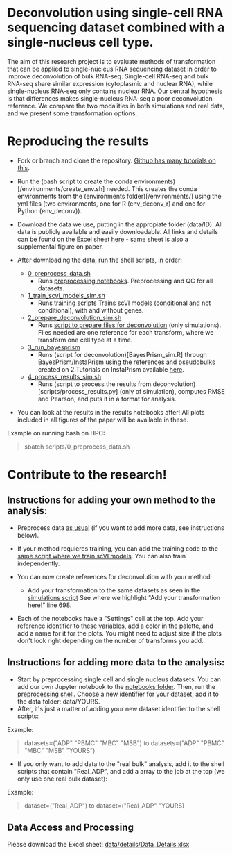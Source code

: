 # **Deconvolution using single-cell RNA sequencing dataset combined with a single-nucleus cell type.**

The aim of this research project is to evaluate methods of transformation that can be applied to single-nucleus RNA sequencing dataset in order to improve deconvolution of bulk RNA-seq. Single-cell RNA-seq and bulk RNA-seq share similar expression (cytoplasmic and nuclear RNA), while single-nucleus RNA-seq only contains nuclear RNA. Our central hypothesis is that differences makes single-nucleus RNA-seq a poor deconvolution reference. We compare the two modalities in both simulations and real data, and we present some transformation options. 

# **Reproducing the results**

- Fork or branch and clone the repository. [Github has many tutorials on this](https://docs.github.com/en/repositories/creating-and-managing-repositories/cloning-a-repository).
- Run the (bash script to create the conda environments)[/environments/create_env.sh] needed.
    This creates the conda environments from the (environments folder)[/environments/] using the yml files (two environments, one for R (env_deconv_r) and one for Python (env_deconv)). 
- Download the data we use, putting in the appropiate folder (data/ID). All data is publicly available and easily downloadable. All links and details can be found on the Excel sheet [here](data/details/Data_Details.xlsx) - same sheet is also a supplemental figure on paper.
-  After downloading the data, run the shell scripts, in order:
    - [0_preprocess_data.sh](scripts/0_preprocess_data.sh)
        - Runs [preprocessing notebooks](notebooks/). Preprocessing and QC for all datasets. 
    - [1_train_scvi_models_sim.sh](scripts/1_train_scvi_models_sim.sh) 
        - Runs [training scripts](scripts/train_scvi_models_allgenes.py) Trains scVI models (conditional and not conditional), with and without genes.
    - [2_prepare_deconvolution_sim.sh](scripts/2_prepare_deconvolution_sim.sh) 
        - Runs [script to prepare files for deconvolution](scripts/prepare_deconvolution_sim.py) (only simulations). Files needed are one reference for each transform, where we transform one cell type at a time. 
    - [3_run_bayesprism](scripts/3_run_bayesprism_sim.sh)
        - Runs (script for deconvolution)[BayesPrism_sim.R] through BayesPrism/InstaPrism using the references and pseudobulks created on 2.Tutorials on InstaPrism available [here](https://github.com/humengying0907/InstaPrismSourceCode).
    - [4_process_results_sim.sh](scripts/4_process_results_sim.sh)
        - Runs (script to process the results from deconvolution)[scripts/process_results.py] (only of simulation), computes RMSE and Pearson, and puts it in a format for analysis.

- You can look at the results in the results notebooks after! All plots included in all figures of the paper will be available in these.

Example on running bash on HPC: 
> sbatch scripts/0_preprocess_data.sh

# Contribute to the research!

## **Instructions for adding your own method to the analysis:**
- Preprocess data [as usual](scripts/0_preprocess_data.sh) (if you want to add more data, see instructions below). 
- If your method requieres training, you can add the training code to the [same script where we train scVI models](scripts/train_scvi_models_allgenes.py). You can also train independently.
- You can now create references for deconvolution with your method:
    - Add your transformation to the same datasets as seen in the [simulations script](scripts/prepare_deconvolution_sim.py) See where we highlight "Add your transformation here!" line 698.

- Each of the notebooks have a "Settings" cell at the top. Add your reference identifier to these variables, add a color in the palette, and add a name for it for the plots. You might need to adjust size if the plots don't look right depending on the number of transforms you add.
 
## **Instructions for adding more data to the analysis:**
- Start by preprocessing single cell and single nucleus datasets. You can add our own Jupyter notebook to the [notebooks folder](notebooks). Then, run the [preprocessing shell](scripts/0_preprocess_data.sh). Choose a new identifier for your dataset, add it to the data folder: data/YOURS.
- After, it's just a matter of adding your new dataset identifier to the shell scripts:

Example:
> datasets=("ADP" "PBMC" "MBC" "MSB") to datasets=("ADP" "PBMC" "MBC" "MSB" "YOURS")

- If you only want to add data to the "real bulk" analysis, add it to the shell scripts that contain "Real_ADP", and add a array to the job at the top (we only use one real bulk dataset):

Example:
> dataset=("Real_ADP") to dataset=("Real_ADP" "YOURS)

## **Data Access and Processing**

Please download the Excel sheet: [data/details/Data_Details.xlsx](Data_Details.xlsx)